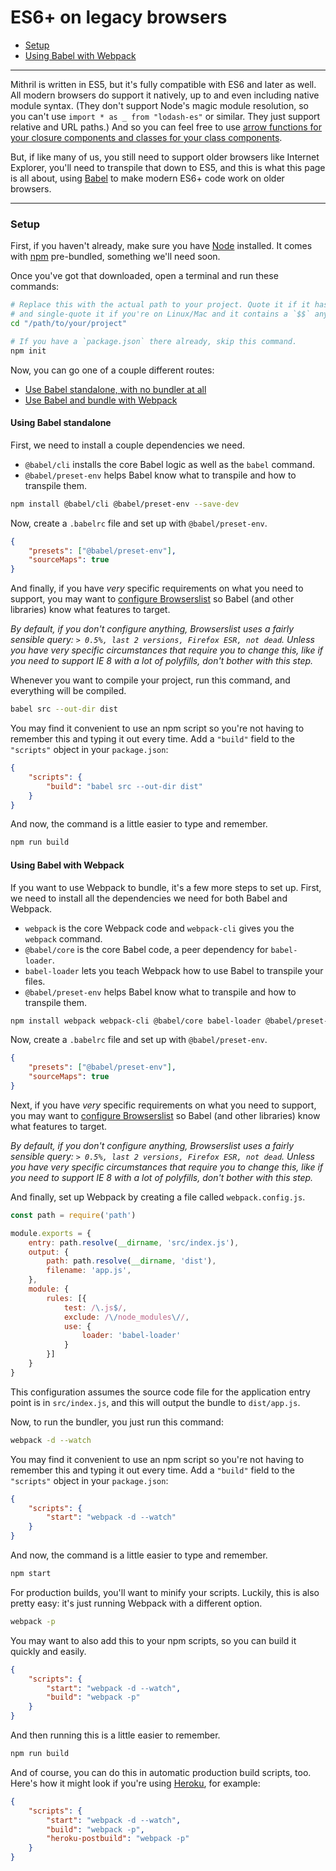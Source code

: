 <!--meta-description
Approaches you can use to integrate ES6 into your Mithril.js-based apps, including technology and usability suggestions
-->
# ES6+ on legacy browsers

- [Setup](#setup)
- [Using Babel with Webpack](#using-babel-with-webpack)

---

Mithril is written in ES5, but it's fully compatible with ES6 and later as well. All modern browsers do support it natively, up to and even including native module syntax. (They don't support Node's magic module resolution, so you can't use `import * as _ from "lodash-es"` or similar. They just support relative and URL paths.) And so you can feel free to use [arrow functions for your closure components and classes for your class components](components.md).

But, if like many of us, you still need to support older browsers like Internet Explorer, you'll need to transpile that down to ES5, and this is what this page is all about, using [Babel](https://babeljs.io) to make modern ES6+ code work on older browsers.

---

### Setup

First, if you haven't already, make sure you have [Node](https://nodejs.org/en/) installed. It comes with [npm](https://www.npmjs.com/) pre-bundled, something we'll need soon.

Once you've got that downloaded, open a terminal and run these commands:

```bash
# Replace this with the actual path to your project. Quote it if it has spaces,
# and single-quote it if you're on Linux/Mac and it contains a `$$` anywhere.
cd "/path/to/your/project"

# If you have a `package.json` there already, skip this command.
npm init
```

Now, you can go one of a couple different routes:

- [Use Babel standalone, with no bundler at all](#using-babel-standalone)
- [Use Babel and bundle with Webpack](#using-babel-with-webpack)

#### Using Babel standalone

First, we need to install a couple dependencies we need.

- `@babel/cli` installs the core Babel logic as well as the `babel` command.
- `@babel/preset-env` helps Babel know what to transpile and how to transpile them.

```bash
npm install @babel/cli @babel/preset-env --save-dev
```

Now, create a `.babelrc` file and set up with `@babel/preset-env`.

```json
{
	"presets": ["@babel/preset-env"],
	"sourceMaps": true
}
```

And finally, if you have *very* specific requirements on what you need to support, you may want to [configure Browserslist](https://github.com/browserslist/browserslist) so Babel (and other libraries) know what features to target.

*By default, if you don't configure anything, Browserslist uses a fairly sensible query: `> 0.5%, last 2 versions, Firefox ESR, not dead`. Unless you have very specific circumstances that require you to change this, like if you need to support IE 8 with a lot of polyfills, don't bother with this step.*

Whenever you want to compile your project, run this command, and everything will be compiled.

```bash
babel src --out-dir dist
```

You may find it convenient to use an npm script so you're not having to remember this and typing it out every time. Add a `"build"` field to the `"scripts"` object in your `package.json`:

```json
{
	"scripts": {
		"build": "babel src --out-dir dist"
	}
}
```

And now, the command is a little easier to type and remember.

```bash
npm run build
```

#### Using Babel with Webpack

If you want to use Webpack to bundle, it's a few more steps to set up. First, we need to install all the dependencies we need for both Babel and Webpack.

- `webpack` is the core Webpack code and `webpack-cli` gives you the `webpack` command.
- `@babel/core` is the core Babel code, a peer dependency for `babel-loader`.
- `babel-loader` lets you teach Webpack how to use Babel to transpile your files.
- `@babel/preset-env` helps Babel know what to transpile and how to transpile them.

```bash
npm install webpack webpack-cli @babel/core babel-loader @babel/preset-env --save-dev
```

Now, create a `.babelrc` file and set up with `@babel/preset-env`.

```json
{
	"presets": ["@babel/preset-env"],
	"sourceMaps": true
}
```

Next, if you have *very* specific requirements on what you need to support, you may want to [configure Browserslist](https://github.com/browserslist/browserslist) so Babel (and other libraries) know what features to target.

*By default, if you don't configure anything, Browserslist uses a fairly sensible query: `> 0.5%, last 2 versions, Firefox ESR, not dead`. Unless you have very specific circumstances that require you to change this, like if you need to support IE 8 with a lot of polyfills, don't bother with this step.*

And finally, set up Webpack by creating a file called `webpack.config.js`.

```javascript
const path = require('path')

module.exports = {
	entry: path.resolve(__dirname, 'src/index.js'),
	output: {
		path: path.resolve(__dirname, 'dist'),
		filename: 'app.js',
	},
	module: {
		rules: [{
			test: /\.js$/,
			exclude: /\/node_modules\//,
			use: {
				loader: 'babel-loader'
			}
		}]
	}
}
```

This configuration assumes the source code file for the application entry point is in `src/index.js`, and this will output the bundle to `dist/app.js`.

Now, to run the bundler, you just run this command:

```bash
webpack -d --watch
```

You may find it convenient to use an npm script so you're not having to remember this and typing it out every time. Add a `"build"` field to the `"scripts"` object in your `package.json`:

```json
{
	"scripts": {
		"start": "webpack -d --watch"
	}
}
```

And now, the command is a little easier to type and remember.

```bash
npm start
```

For production builds, you'll want to minify your scripts. Luckily, this is also pretty easy: it's just running Webpack with a different option.

```bash
webpack -p
```

You may want to also add this to your npm scripts, so you can build it quickly and easily.

```json
{
	"scripts": {
		"start": "webpack -d --watch",
		"build": "webpack -p"
	}
}
```

And then running this is a little easier to remember.

```bash
npm run build
```

And of course, you can do this in automatic production build scripts, too. Here's how it might look if you're using [Heroku](https://www.heroku.com/), for example:

```json
{
	"scripts": {
		"start": "webpack -d --watch",
		"build": "webpack -p",
		"heroku-postbuild": "webpack -p"
	}
}
```
